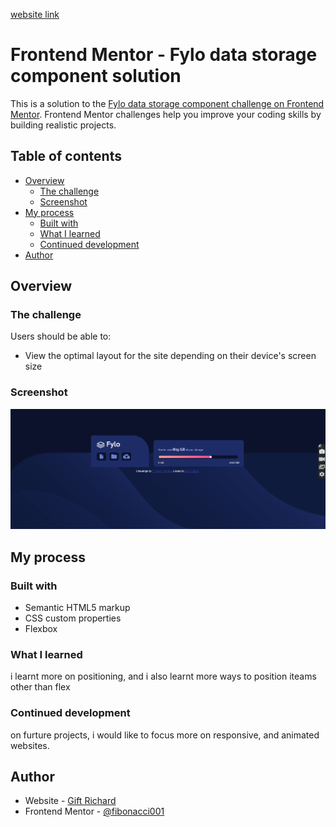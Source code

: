 <a href="https://fylo-data-storagemaster.netlify.app/">website link</a>
# Frontend Mentor - Fylo data storage component solution

This is a solution to the [Fylo data storage component challenge on Frontend Mentor](https://www.frontendmentor.io/challenges/fylo-data-storage-component-1dZPRbV5n). Frontend Mentor challenges help you improve your coding skills by building realistic projects. 

## Table of contents

- [Overview](#overview)
  - [The challenge](#the-challenge)
  - [Screenshot](#screenshot)
- [My process](#my-process)
  - [Built with](#built-with)
  - [What I learned](#what-i-learned)
  - [Continued development](#continued-development)
- [Author](#author)



## Overview

### The challenge

Users should be able to:

- View the optimal layout for the site depending on their device's screen size

### Screenshot

![](/images/screenshot(desktop).png)



## My process

### Built with

- Semantic HTML5 markup
- CSS custom properties
- Flexbox



### What I learned

i learnt more on positioning, and i also learnt more ways to position iteams other than flex

### Continued development

on furture projects, i would like to focus more on responsive, and animated websites.



## Author

- Website - [Gift Richard](https://giftportfolio.netlify.app/)
- Frontend Mentor - [@fibonacci001](https://www.frontendmentor.io/profile/fibonacci001)




